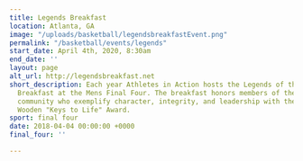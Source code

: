 ```yaml
---
title: Legends Breakfast
location: Atlanta, GA
image: "/uploads/basketball/legendsbreakfastEvent.png"
permalink: "/basketball/events/legends"
start_date: April 4th, 2020, 8:30am
end_date: ''
layout: page
alt_url: http://legendsbreakfast.net
short_description: Each year Athletes in Action hosts the Legends of the Hardwood
  Breakfast at the Mens Final Four. The breakfast honors members of the basketball
  community who exemplify character, integrity, and leadership with the Coach John
  Wooden "Keys to Life" Award.
sport: final four
date: 2018-04-04 00:00:00 +0000
final_four: ''

---
```

